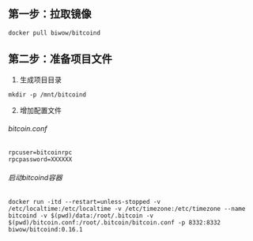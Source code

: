 ## 第一步：拉取镜像
```
docker pull biwow/bitcoind
```
## 第二步：准备项目文件
1. 生成项目目录
```
mkdir -p /mnt/bitcoind
```
2. 增加配置文件
###### bitcoin.conf
```
rpcuser=bitcoinrpc
rpcpassword=XXXXXX
```
###### 启动bitcoind容器
```
docker run -itd --restart=unless-stopped -v /etc/localtime:/etc/localtime -v /etc/timezone:/etc/timezone --name bitcoind -v $(pwd)/data:/root/.bitcoin -v $(pwd)/bitcoin.conf:/root/.bitcoin/bitcoin.conf -p 8332:8332 biwow/bitcoind:0.16.1
```